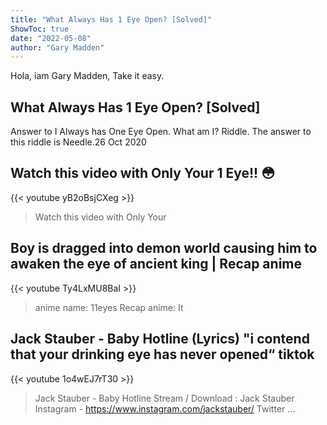 ```yaml
---
title: "What Always Has 1 Eye Open? [Solved]"
ShowToc: true 
date: "2022-05-08"
author: "Gary Madden" 
---
```


Hola, iam Gary Madden, Take it easy.
## What Always Has 1 Eye Open? [Solved]
 Answer to I Always has One Eye Open. What am I? Riddle. The answer to this riddle is Needle.26 Oct 2020

## Watch this video with Only Your 1 Eye!! 😳
{{< youtube yB2oBsjCXeg >}}
>Watch this video with Only Your 

## Boy is dragged into demon world causing him to awaken the eye of ancient king | Recap anime
{{< youtube Ty4LxMU8BaI >}}
>anime name: 11eyes Recap anime: It 

## Jack Stauber - Baby Hotline (Lyrics) "i contend that your drinking eye has never opened“ tiktok
{{< youtube 1o4wEJ7rT30 >}}
>Jack Stauber - Baby Hotline Stream / Download : Jack Stauber Instagram - https://www.instagram.com/jackstauber/ Twitter ...

